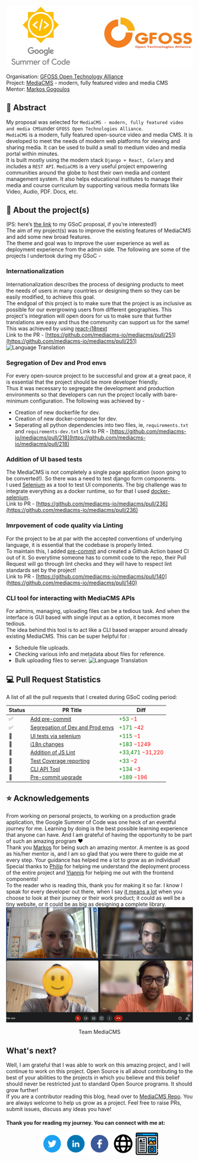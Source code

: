 
<p align="center">
<img src="https://github.com/shubhank-saxena/GSoC-Final-Report/blob/master/src/banner.jpeg">
</p>

Organisation: [GFOSS Open Technology Alliance](https://github.com/eellak/) <br/>
Project: 
[MediaCMS](https://github.com/mediacms-io/mediacms) - modern, fully featured video and media CMS <br/>
Mentor: [Markos Gogoulos](https://github.com/mgogoulos)

## 📙 Abstract
My proposal was selected for `MediaCMS - modern, fully featured video and media CMS`under `GFOSS Open Technologies Alliance`. <br/>
`MediaCMS` is a modern, fully featured open-source video and media CMS. It is developed to meet the needs of modern web platforms for viewing and sharing media. It can be used to build a small to medium video and media portal within minutes.<br/>
It is built mostly using the modern stack `Django + React, Celery` and includes a `REST API`. `MediaCMS` is a very useful project empowering communities around the globe to host their own media and content management system. It also helps educational institutes to manage their media and course curriculum by supporting various media formats like Video, Audio, PDF. Docs, etc.

## 📝 About the project(s)
(PS: here’s [the link](https://github.com/shubhank-saxena/gsoc-proposals/blob/master/GFOSS_MediaCMS_Proposal.pdf) to my GSoC proposal, if you’re interested!) <br/>
The aim of my project(s) was to improve the existing features of MediaCMS and add some new broad features.<br/>
The theme and goal was to improve the user experience as well as deployment experience from the admin side. The following are some of the projects I undertook during my GSoC - 

### Internationalization
Internationalization describes the process of designing products to meet the needs of users in many countries or designing them so they can be easily modified, to achieve this goal.<br/> 
The endgoal of this project is to make sure that the project is as inclusive as possible for our evergrowing users from different geographies. This project's integration will open doors for us to make sure that further translations are easy and thus the community can support us for the same! <br/>
This was achieved by using [react-i18next](https://react.i18next.com/) <br/>
Link to the PR - [https://github.com/mediacms-io/mediacms/pull/251](https://github.com/mediacms-io/mediacms/pull/251) <br/>
![Language Translation]("https://github.com/shubhank-saxena/GSoC-Final-Report/blob/master/src/i18n.gif")

### Segregation of Dev and Prod envs
For every open-source project to be successful and grow at a great pace, it is essential that the project should be more developer friendly. <br/>
Thus it was necessary to segregate the development and production environments so that developers can run the project locally with bare-minimum configuration. The following was achieved by - 
- Creation of new dockerfile for dev.
- Creation of new docker-compose for dev.
- Seperating all python dependencies into two files, ie, `requirements.txt` and `requirements-dev.txt`
Link to PR - [https://github.com/mediacms-io/mediacms/pull/218](https://github.com/mediacms-io/mediacms/pull/218)

### Addition of UI based tests
The MediaCMS is not completely a single page application (soon going to be converted!). So there was a need to test django form components. <br/>
I used [Selenium](https://django-selenium.readthedocs.io/en/latest/) as a tool to test UI components. The big challenge was to integrate everything as a docker runtime, so for that I used [docker-selenium](https://github.com/SeleniumHQ/docker-selenium).<br/>
Link to PR - [https://github.com/mediacms-io/mediacms/pull/236](https://github.com/mediacms-io/mediacms/pull/236)

### Imrpovement of code quality via Linting
For the project to be at par with the accepted conventions of underlying language, it is essential that the codebase is properly linted. <br/>
To maintain this, I added [pre-commit](https://pre-commit.com/) and created a Github Action based CI out of it. So everytime someone has to commit code to the repo, their Pull Request will go through lint checks and they will have to respect lint standards set by the project!<br/>
Link to PR - [https://github.com/mediacms-io/mediacms/pull/140](https://github.com/mediacms-io/mediacms/pull/140)

### CLI tool for interacting with MediaCMS APIs
For admins, managing, uploading files can be a tedious task. And when the interface is GUI based with single input as a option, it becomes more tedious. <br/>
The idea behind this tool is to act like a CLI based wrapper around already existing MediaCMS. This can be super helpful for :
- Schedule file uploads.
- Checking various info and metadata about files for reference.
- Bulk uploading files to server.
![Language Translation]("https://github.com/shubhank-saxena/GSoC-Final-Report/blob/master/src/cli.gif")
## :computer: Pull Request Statistics
A list of all the pull requests that I created during GSoC coding period:
<table>
<thead>
<tr>
<th>Status</th>
<th>PR Title</th>
<th>Diff</th>
</tr>
</thead>
<tbody>
<tr>
<td>✅</td>
<td><a href = "https://github.com/mediacms-io/mediacms/pull/140">Add pre-commit</a></td>
<td><font color ='green'>+53 <font color ='red'>−1</td>
</tr>
<tr>
<td>✅</td>
<td><a href = "https://github.com/mediacms-io/mediacms/pull/218">Segregation of Dev and Prod envs</a></td>
<td><font color ='green'>+171 <font color ='red'>−42</td>
</tr>
<tr>
<td>🚧</td>
<td><a href = "https://github.com/mediacms-io/mediacms/pull/236">UI tests via selenium</a></td>
<td><font color ='green'>+115 <font color ='red'>−1</td>
</tr>
<tr>
<td>🚧</td>
<td><a href = "https://github.com/mediacms-io/mediacms/pull/251">i18n changes</a></td>
<td><font color ='green'>+183 <font color ='red'>−1249</td>
</tr>
<tr>
<td>🚧</td>
<td><a href = "https://github.com/mediacms-io/mediacms/pull/256">Addition of JS Lint</a></td>
<td><font color ='green'>+33,471 <font color ='red'>−31,220</td>
</tr>
<tr>
<td>🚧</td>
<td><a href = "https://github.com/mediacms-io/mediacms/pull/272">Test Coverage reporting</a></td>
<td><font color ='green'>+33 <font color ='red'>−2</td>
</tr>
<tr>
<td>🚧</td>
<td><a href = "https://github.com/mediacms-io/mediacms/pull/273">CLI API Tool</a></td>
<td><font color ='green'>+134 <font color ='red'>−3</td>
</tr>
<tr>
<td>🚧</td>
<td><a href = "https://github.com/mediacms-io/mediacms/pull/274">Pre-commit upgrade</a></td>
<td><font color ='green'>+189 <font color ='red'>−196</td>
</tr>
</tbody>
</table>

## :star: Acknowledgements
From working on personal projects, to working on a production grade application, the Google Summer of Code was one heck of an eventful journey for me. Learning by doing is the best possible learning experience that anyone can have. And I am grateful of having the opportunity to be part of such an amazing program :heart: <br/>
Thank you [Markos](https://github.com/mgogoulos) for being such an amazing mentor. A mentee is as good as his/her mentor is, and I am so glad that you were there to guide me at every step. Your guidance has helped me a lot to grow as an individual! <br/>
Special thanks to [Philip](https://github.com/swiftugandan) for helping me understand the deployment process of the entire project and [Yiannis](https://github.com/styiannis) for helping me out with the frontend components! <br/>
To the reader who is reading this, thank you for making it so far. I know I speak for every developer out there, when I say <u>it means a lot</u> when you choose to look at their journey or their work product; it could as well be a tiny website, or it could be as big as designing a complete library.
![Team MediaCMS](https://github.com/shubhank-saxena/GSoC-Final-Report/blob/master/src/team.png)
<p align="center"> Team MediaCMS</p>

## What's next?
Well, I am grateful that I was able to work on this amazing project, and I will continue to work on this project. Open Source is all about contributing to the best of your abilities to the projects in which you believe and this belief should never be restricted just to standard Open Source programs. It should grow further!<br/>
If you are a contributor reading this blog, head over to [MediaCMS Repo](https://github.com/mediacms-io/mediacms). You are always welcome to help us grow as a project. Feel free to raise PRs, submit issues, discuss any ideas you have!
<br/>
<h4 align="left">Thank you for reading my journey. You can connect with me at:</h4>
<p align="center">
<a href="https://twitter.com/19_saxena"><img src="https://github.com/aritraroy/social-icons/blob/master/twitter-icon.png?raw=true" width="60"></a>
<a href="https://www.linkedin.com/in/shubhank-saxena"><img src="https://github.com/aritraroy/social-icons/blob/master/linkedin-icon.png?raw=true" width="60"></a>
<a href="https://facebook.com/shubhank.saxena2"><img src="https://github.com/aritraroy/social-icons/blob/master/facebook-icon.png?raw=true" width="60"></a>
<a href="https://shubhank.codes"><img src="https://github.com/shubhank-saxena/GSoC-Final-Report/blob/master/src/icons8-globe-96.png?raw=true" width="60"></a>
<a href="https://blog.shubhank.codes"><img src="https://github.com/shubhank-saxena/GSoC-Final-Report/blob/master/src/icons8-blog-256.png?raw=true" width="60"></a>
</p>
